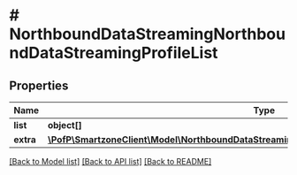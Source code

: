 # # NorthboundDataStreamingNorthboundDataStreamingProfileList

## Properties

Name | Type | Description | Notes
------------ | ------------- | ------------- | -------------
**list** | **object[]** |  | [optional]
**extra** | [**\PofP\SmartzoneClient\Model\NorthboundDataStreamingNorthboundDataStreamingProfileListExtra**](NorthboundDataStreamingNorthboundDataStreamingProfileListExtra.md) |  | [optional]

[[Back to Model list]](../../README.md#models) [[Back to API list]](../../README.md#endpoints) [[Back to README]](../../README.md)
